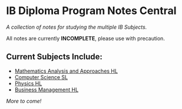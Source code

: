 # IB Diploma Program Notes Central

_A collection of notes for studying the multiple IB Subjects._

All notes are currently __INCOMPLETE__, please use with precaution. 

## Current Subjects Include: 

* [Mathematics Analysis and Approaches HL](https://github.com/CookieUzen/unit-notes/blob/main/Math%20AA/notes.pdf)
* [Computer Science SL](https://github.com/CookieUzen/unit-notes/blob/main/Computer%20Science%20/notes.pdf)
* [Physics HL](https://github.com/CookieUzen/unit-notes/blob/main/Physics/notes.pdf)
* [Business Management HL](https://github.com/CookieUzen/unit-notes/blob/main/Business%20Management/notes.pdf)

_More to come!_
